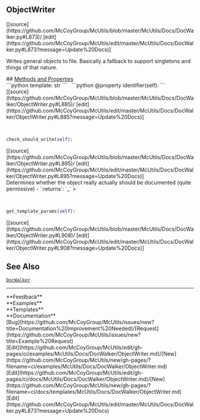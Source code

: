 ## <a id="McUtils.McUtils.Docs.DocWalker.ObjectWriter">ObjectWriter</a> 

<div class="docs-source-link" markdown="1">
[[source](https://github.com/McCoyGroup/McUtils/blob/master/McUtils/Docs/DocWalker.py#L873)/
[edit](https://github.com/McCoyGroup/McUtils/edit/master/McUtils/Docs/DocWalker.py#L873?message=Update%20Docs)]
</div>

Writes general objects to file.
Basically a fallback to support singletons and things
of that nature.







<div class="collapsible-section">
 <div class="collapsible-section collapsible-section-header" markdown="1">
## <a class="collapse-link" data-toggle="collapse" href="#methods" markdown="1"> Methods and Properties</a> <a class="float-right" data-toggle="collapse" href="#methods"><i class="fa fa-chevron-down"></i></a>
 </div>
 <div class="collapsible-section collapsible-section-body collapse show" id="methods" markdown="1">
 ```python
template: str
```
<a id="McUtils.McUtils.Docs.DocWalker.ObjectWriter.identifier" class="docs-object-method">&nbsp;</a> 
```python
@property
identifier(self): 
```
<div class="docs-source-link" markdown="1">
[[source](https://github.com/McCoyGroup/McUtils/blob/master/McUtils/Docs/DocWalker/ObjectWriter.py#L885)/
[edit](https://github.com/McCoyGroup/McUtils/edit/master/McUtils/Docs/DocWalker/ObjectWriter.py#L885?message=Update%20Docs)]
</div>


<a id="McUtils.McUtils.Docs.DocWalker.ObjectWriter.check_should_write" class="docs-object-method">&nbsp;</a> 
```python
check_should_write(self): 
```
<div class="docs-source-link" markdown="1">
[[source](https://github.com/McCoyGroup/McUtils/blob/master/McUtils/Docs/DocWalker/ObjectWriter.py#L895)/
[edit](https://github.com/McCoyGroup/McUtils/edit/master/McUtils/Docs/DocWalker/ObjectWriter.py#L895?message=Update%20Docs)]
</div>
Determines whether the object really actually should be
documented (quite permissive)
  - `:returns`: `_`
    >


<a id="McUtils.McUtils.Docs.DocWalker.ObjectWriter.get_template_params" class="docs-object-method">&nbsp;</a> 
```python
get_template_params(self): 
```
<div class="docs-source-link" markdown="1">
[[source](https://github.com/McCoyGroup/McUtils/blob/master/McUtils/Docs/DocWalker/ObjectWriter.py#L908)/
[edit](https://github.com/McCoyGroup/McUtils/edit/master/McUtils/Docs/DocWalker/ObjectWriter.py#L908?message=Update%20Docs)]
</div>
 </div>
</div>










## See Also
[`DocWalker`](DocWalker.md)

---


<div markdown="1" class="text-secondary">
<div class="container">
  <div class="row">
   <div class="col" markdown="1">
**Feedback**   
</div>
   <div class="col" markdown="1">
**Examples**   
</div>
   <div class="col" markdown="1">
**Templates**   
</div>
   <div class="col" markdown="1">
**Documentation**   
</div>
   <div class="col" markdown="1">
   
</div>
   <div class="col" markdown="1">
   
</div>
   <div class="col" markdown="1">
   
</div>
</div>
  <div class="row">
   <div class="col" markdown="1">
[Bug](https://github.com/McCoyGroup/McUtils/issues/new?title=Documentation%20Improvement%20Needed)/[Request](https://github.com/McCoyGroup/McUtils/issues/new?title=Example%20Request)   
</div>
   <div class="col" markdown="1">
[Edit](https://github.com/McCoyGroup/McUtils/edit/gh-pages/ci/examples/McUtils/Docs/DocWalker/ObjectWriter.md)/[New](https://github.com/McCoyGroup/McUtils/new/gh-pages/?filename=ci/examples/McUtils/Docs/DocWalker/ObjectWriter.md)   
</div>
   <div class="col" markdown="1">
[Edit](https://github.com/McCoyGroup/McUtils/edit/gh-pages/ci/docs/McUtils/Docs/DocWalker/ObjectWriter.md)/[New](https://github.com/McCoyGroup/McUtils/new/gh-pages/?filename=ci/docs/templates/McUtils/Docs/DocWalker/ObjectWriter.md)   
</div>
   <div class="col" markdown="1">
[Edit](https://github.com/McCoyGroup/McUtils/edit/master/McUtils/Docs/DocWalker.py#L873?message=Update%20Docs)   
</div>
   <div class="col" markdown="1">
   
</div>
   <div class="col" markdown="1">
   
</div>
   <div class="col" markdown="1">
   
</div>
</div>
</div>
</div>